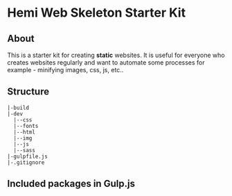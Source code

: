 # Hemi Web Skeleton Starter Kit

## About
This is a starter kit for creating **static** websites. It is useful for everyone who creates websites regularly and want to automate some processes for example - minifying images, css, js, etc..

## Structure

```
|-build
|-dev
  |--css
  |--fonts
  |--html
  |--img
  |--js
  |--sass
|-gulpfile.js
|-.gitignore
```

## Included packages in Gulp.js
